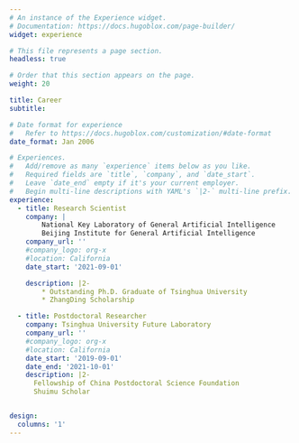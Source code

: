 ```yaml
---
# An instance of the Experience widget.
# Documentation: https://docs.hugoblox.com/page-builder/
widget: experience

# This file represents a page section.
headless: true

# Order that this section appears on the page.
weight: 20

title: Career
subtitle:

# Date format for experience
#   Refer to https://docs.hugoblox.com/customization/#date-format
date_format: Jan 2006

# Experiences.
#   Add/remove as many `experience` items below as you like.
#   Required fields are `title`, `company`, and `date_start`.
#   Leave `date_end` empty if it's your current employer.
#   Begin multi-line descriptions with YAML's `|2-` multi-line prefix.
experience:
  - title: Research Scientist 
    company: |
        National Key Laboratory of General Artificial Intelligence
        Beijing Institute for General Artificial Intelligence 
    company_url: ''
    #company_logo: org-x
    #location: California
    date_start: '2021-09-01'

    description: |2-
        * Outstanding Ph.D. Graduate of Tsinghua University
        * ZhangDing Scholarship

  - title: Postdoctoral Researcher 
    company: Tsinghua University Future Laboratory 
    company_url: ''
    #company_logo: org-x
    #location: California
    date_start: '2019-09-01'
    date_end: '2021-10-01'
    description: |2-
      Fellowship of China Postdoctoral Science Foundation
      Shuimu Scholar


design:
  columns: '1'
---
```

